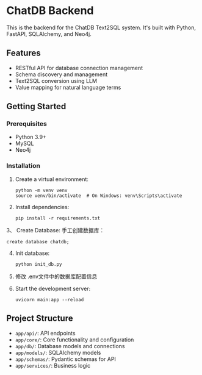 # ChatDB Backend

This is the backend for the ChatDB Text2SQL system. It's built with Python, FastAPI, SQLAlchemy, and Neo4j.

## Features

- RESTful API for database connection management
- Schema discovery and management
- Text2SQL conversion using LLM
- Value mapping for natural language terms

## Getting Started

### Prerequisites

- Python 3.9+
- MySQL
- Neo4j

### Installation

1. Create a virtual environment:
   ```
   python -m venv venv
   source venv/bin/activate  # On Windows: venv\Scripts\activate
   ```

2. Install dependencies:
   ```
   pip install -r requirements.txt
   ```
3、 Create Database:
   手工创建数据库：
   ```
   create database chatdb;
   ```
4. Init database:
   ```
   python init_db.py
   ```
5. 修改 .env文件中的数据库配置信息

6. Start the development server:
   ```
   uvicorn main:app --reload
   ```

## Project Structure

- `app/api/`: API endpoints
- `app/core/`: Core functionality and configuration
- `app/db/`: Database models and connections
- `app/models/`: SQLAlchemy models
- `app/schemas/`: Pydantic schemas for API
- `app/services/`: Business logic


